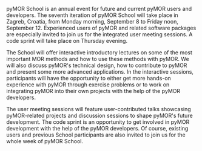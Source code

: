 <!--
.. title: Welcome
.. slug: welcome
.. date: 2025-05-29
.. type: text
-->

pyMOR School is an annual event for future and current pyMOR users and
developers.
The seventh iteration of pyMOR School will take place in Zagreb, Croatia, from
Monday morning, September 8 to Friday noon, September 12.
Experienced users of pyMOR and related software packages are especially invited
to join us for the integrated user meeting sessions.
A code sprint will take place on Thursday evening.

The School will offer interactive introductory lectures on some of the most
important MOR methods and how to use these methods with pyMOR.
We will also discuss pyMOR's technical design, how to contribute to pyMOR and
present some more advanced applications.
In the interactive sessions, participants will have the opportunity to either
get more hands-on experience with pyMOR through exercise problems or to work on
integrating pyMOR into their own projects with the help of the pyMOR developers.

The user meeting sessions will feature user-contributed talks showcasing
pyMOR-related projects and discussion sessions to shape pyMOR's future
development.
The code sprint is an opportunity to get involved in pyMOR development with the
help of the pyMOR developers.
Of course, existing users and previous School participants are also invited to
join us for the whole week of pyMOR School.
